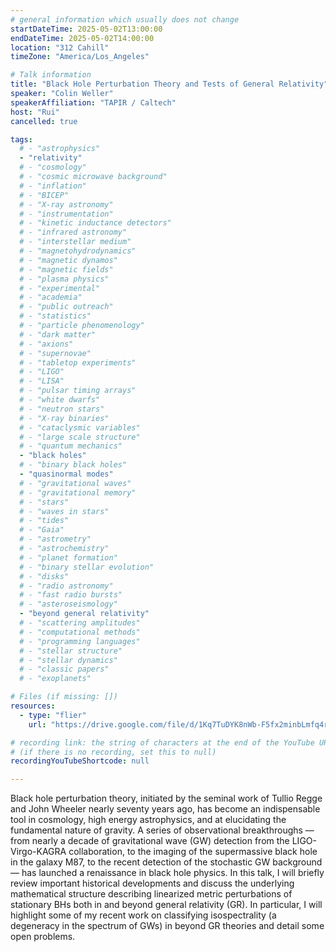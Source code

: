 ```yaml
---
# general information which usually does not change
startDateTime: 2025-05-02T13:00:00
endDateTime: 2025-05-02T14:00:00
location: "312 Cahill"
timeZone: "America/Los_Angeles"

# Talk information
title: "Black Hole Perturbation Theory and Tests of General Relativity"
speaker: "Colin Weller"
speakerAffiliation: "TAPIR / Caltech"
host: "Rui"
cancelled: true

tags:
  # - "astrophysics"
  - "relativity"
  # - "cosmology"
  # - "cosmic microwave background"
  # - "inflation"
  # - "BICEP"
  # - "X-ray astronomy"
  # - "instrumentation"
  # - "kinetic inductance detectors"
  # - "infrared astronomy"
  # - "interstellar medium"
  # - "magnetohydrodynamics"
  # - "magnetic dynamos"
  # - "magnetic fields"
  # - "plasma physics"
  # - "experimental"
  # - "academia"
  # - "public outreach"
  # - "statistics"
  # - "particle phenomenology"
  # - "dark matter"
  # - "axions"
  # - "supernovae"
  # - "tabletop experiments"
  # - "LIGO"
  # - "LISA"
  # - "pulsar timing arrays"
  # - "white dwarfs"
  # - "neutron stars"
  # - "X-ray binaries"
  # - "cataclysmic variables"
  # - "large scale structure"
  # - "quantum mechanics"
  - "black holes"
  # - "binary black holes"
  - "quasinormal modes"
  # - "gravitational waves"
  # - "gravitational memory"
  # - "stars"
  # - "waves in stars"
  # - "tides"
  # - "Gaia"
  # - "astrometry"
  # - "astrochemistry"
  # - "planet formation"
  # - "binary stellar evolution"
  # - "disks"
  # - "radio astronomy"
  # - "fast radio bursts"
  # - "asteroseismology"
  - "beyond general relativity"
  # - "scattering amplitudes"
  # - "computational methods"
  # - "programming languages"
  # - "stellar structure"
  # - "stellar dynamics"
  # - "classic papers"
  # - "exoplanets"

# Files (if missing: [])
resources:
  - type: "flier"
    url: "https://drive.google.com/file/d/1Kq7TuDYK8nWb-F5fx2minbLmfq4r2uxM/view?usp=drive_link"

# recording link: the string of characters at the end of the YouTube URL
# (if there is no recording, set this to null)
recordingYouTubeShortcode: null

---
```


Black hole perturbation theory, initiated by the seminal work of Tullio Regge and John Wheeler nearly seventy years ago, has become an indispensable tool in cosmology, high energy astrophysics, and at elucidating the fundamental nature of gravity.
A series of observational breakthroughs — from nearly a decade of gravitational wave (GW) detection from the LIGO-Virgo-KAGRA collaboration, to the imaging of the supermassive black hole in the galaxy M87, to the recent detection of the stochastic GW background — has launched a renaissance in black hole physics.
In this talk, I will briefly review important historical developments and discuss the underlying mathematical structure describing linearized metric perturbations of stationary BHs both in and beyond general relativity (GR).
In particular, I will highlight some of my recent work on classifying isospectrality (a degeneracy in the spectrum of GWs) in beyond GR theories and detail some open problems.
